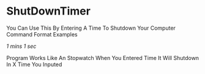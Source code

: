# ShutDownTimer
You Can Use This By Entering A Time To Shutdown Your Computer
Command Format Examples
  
  
  *1 mins*
  *1 sec*
 
Program Works Like An Stopwatch When You Entered Time It Will Shutdown In X Time You Inputed 
